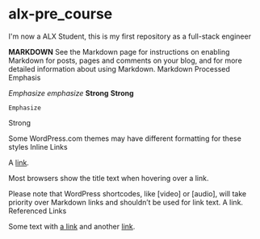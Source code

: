 # alx-pre_course
I'm now a ALX Student, this is my first repository as a full-stack engineer

**MARKDOWN**
See the Markdown page for instructions on enabling Markdown for posts, pages and comments on your blog, and for more detailed information about using Markdown.
 	Markdown 	Processed
Emphasis 	

*Emphasize* _emphasize_
**Strong** __Strong__

	Emphasize
Strong

 

Some WordPress.com themes may have different formatting for these styles
Inline Links 	

A [link](http://example.com "Title").

Most browsers show the title text when hovering over a link.

Please note that WordPress shortcodes, like [video] or [audio], will take priority over Markdown links and shouldn’t be used for link text.
	A link.
Referenced Links 	

Some text with [a link][1] and
another [link][2].

[1]: http://example.com/ "Title"
[2]: http://example.org/ "Title"


